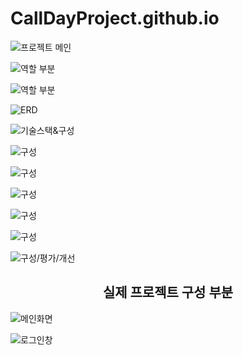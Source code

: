# CallDayProject.github.io

![프로젝트 메인](/ppt/프로젝트%20메인.JPG "메인 화면")

![역할 부분](/ppt/역할.JPG "역할")

![역할 부분](/ppt/역할2.JPG "역할")

![ERD](/ppt/ERD.JPG "ERD")

![기술스택&구성](/ppt/기술스택%20및%20구성소개.JPG "기술스택&구성")

![구성](/ppt/구성%20소개%202.JPG "구성")

![구성](/ppt/구성%20소개%203.JPG "구성")

![구성](/ppt/구성%20소개%204.JPG "구성")

![구성](/ppt/구성%20소개%205.JPG "구성")

![구성](/ppt/구성%20소개%206.JPG "구성")

![구성/평가/개선](/ppt/구성%20소개%20끝%20평가%20및%20개선.JPG "구성/평가/개선")

<div align="center">

  <h2>실제 프로젝트 구성 부분</h2>

</div>

![메인화면](/capture/메인화면.JPG "메인화면")

![로그인창](/capture/로그인창.jpg "로그인창")


